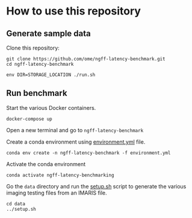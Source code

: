 # How to use this repository

## Generate sample data

Clone this repository:
```
git clone https://github.com/ome/ngff-latency-benchmark.git
cd ngff-latency-benchmark
```

```
env DIR=STORAGE_LOCATION ./run.sh
```

## Run benchmark

Start the various Docker containers.
```
docker-compose up
```

Open a new terminal and go to ``ngff-latency-benchmark``

Create a conda environment using [environment.yml](environment.yml) file.
```
conda env create -n ngff-latency-benchmark -f environment.yml
```
Activate the conda environment 
```
conda activate ngff-latency-benchmarking
```

Go the ``data`` directory and run the [setup.sh](setup.sh) script to generate the various imaging testing files from an IMARIS file.
```
cd data
../setup.sh
```
